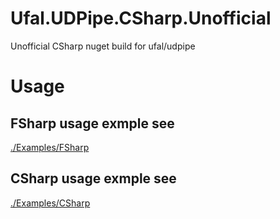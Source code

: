 # Ufal.UDPipe.CSharp.Unofficial
Unofficial CSharp nuget build for ufal/udpipe

# Usage

## FSharp usage exmple see 
[./Examples/FSharp](./Examples/FSharp)

## CSharp usage exmple see 
[./Examples/CSharp](./Examples/CSharp)
